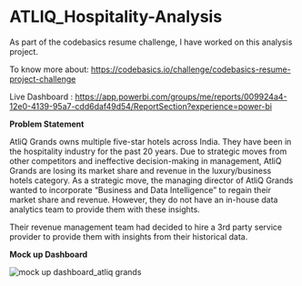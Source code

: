 # ATLIQ_Hospitality-Analysis
As part of the codebasics resume challenge, I have worked on this analysis project.

To know more about: https://codebasics.io/challenge/codebasics-resume-project-challenge

Live Dashboard : https://app.powerbi.com/groups/me/reports/009924a4-12e0-4139-95a7-cdd6daf49d54/ReportSection?experience=power-bi

**Problem Statement**

AtliQ Grands owns multiple five-star hotels across India. They have been in the hospitality industry for the past 20 years. Due to strategic moves from other competitors and ineffective decision-making in management, AtliQ Grands are losing its market share and revenue in the luxury/business hotels category. As a strategic move, the managing director of AtliQ Grands wanted to incorporate “Business and Data Intelligence” to regain their market share and revenue. However, they do not have an in-house data analytics team to provide them with these insights.

Their revenue management team had decided to hire a 3rd party service provider to provide them with insights from their historical data.

**Mock up Dashboard**

![mock up dashboard_atliq grands](https://github.com/sanaravindhan/ATLIQ_Hospitality-Analysis/assets/45513429/b4fff33a-2ee0-4882-b692-c326e2c08af9)
